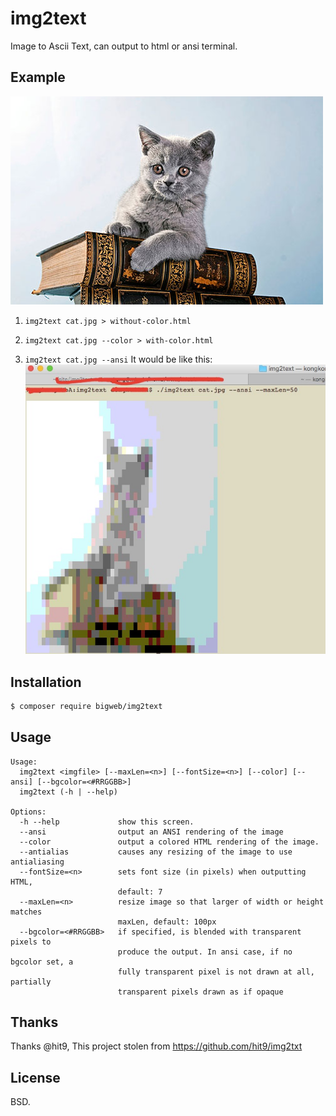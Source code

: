 img2text
=======

Image to Ascii Text, can output to html or ansi terminal.



Example
-------

![](cat.jpg)

1. `img2text cat.jpg > without-color.html`
2. `img2text cat.jpg --color > with-color.html`

3. `img2text cat.jpg --ansi`
It would be like this:
![](example/ansi.png)

Installation
------------

```bash
$ composer require bigweb/img2text
```

Usage
-----

```
Usage:
  img2text <imgfile> [--maxLen=<n>] [--fontSize=<n>] [--color] [--ansi] [--bgcolor=<#RRGGBB>]
  img2text (-h | --help)

Options:
  -h --help             show this screen.
  --ansi                output an ANSI rendering of the image
  --color               output a colored HTML rendering of the image.
  --antialias           causes any resizing of the image to use antialiasing
  --fontSize=<n>        sets font size (in pixels) when outputting HTML,
                        default: 7
  --maxLen=<n>          resize image so that larger of width or height matches
                        maxLen, default: 100px
  --bgcolor=<#RRGGBB>   if specified, is blended with transparent pixels to
                        produce the output. In ansi case, if no bgcolor set, a
                        fully transparent pixel is not drawn at all, partially
                        transparent pixels drawn as if opaque
```

Thanks
------

Thanks @hit9, This project stolen from  https://github.com/hit9/img2txt

License
-------

BSD.

